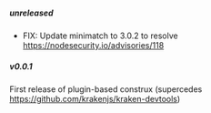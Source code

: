 ##### unreleased

* FIX: Update minimatch to 3.0.2 to resolve https://nodesecurity.io/advisories/118

##### v0.0.1

First release of plugin-based construx (supercedes https://github.com/krakenjs/kraken-devtools)